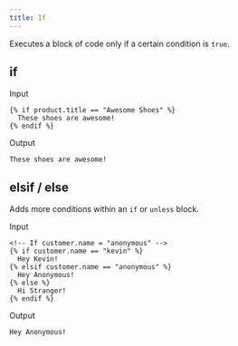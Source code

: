 ```yaml
---
title: If
---
```


Executes a block of code only if a certain condition is `true`.

## if

Input
```liquid
{% if product.title == "Awesome Shoes" %}
  These shoes are awesome!
{% endif %}
```

Output
```text
These shoes are awesome!
```

## elsif / else

Adds more conditions within an `if` or `unless` block.

Input
```liquid
<!-- If customer.name = "anonymous" -->
{% if customer.name == "kevin" %}
  Hey Kevin!
{% elsif customer.name == "anonymous" %}
  Hey Anonymous!
{% else %}
  Hi Stranger!
{% endif %}
```

Output
```text
Hey Anonymous!
```
